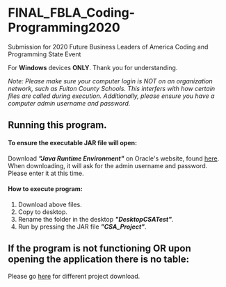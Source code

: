 # FINAL_FBLA_Coding-Programming2020
Submission for 2020 Future Business Leaders of America Coding and Programming State Event

For **Windows** devices **ONLY**. Thank you for understanding.

*Note: Please make sure your computer login is NOT on an organization network, such as Fulton County Schools. This interfers with how certain files are called during execution. Additionally, please ensure you have a computer admin username and password.*

## Running this program.
#### To ensure the executable JAR file will open:
Download ***"Java Runtime Environment"*** on Oracle's website, found [here](https://www.java.com/en/download/). When downloading, it will ask for the admin username and password. Please enter it at this time.
  
#### How to execute program:
1. Download above files.
2. Copy to desktop.
3. Rename the folder in the desktop ***"DesktopCSATest"***.
4. Run by pressing the JAR file ***"CSA_Project"***.

## If the program is not functioning OR upon opening the application there is no table:
Please go [here](https://github.com/njosemaria02/V2.FBLA_Coding-Programming2020) for different project download.
